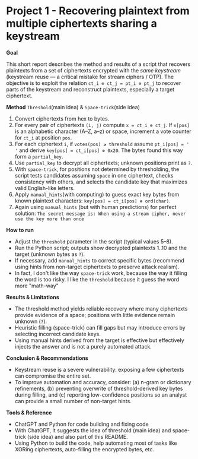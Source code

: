 # Project 1 - Recovering plaintext from multiple ciphertexts sharing a keystream

**Goal**

This short report describes the method and results of a script that recovers plaintexts from a set of ciphertexts encrypted with the *same keystream* (keystream reuse — a critical mistake for stream ciphers / OTP). The objective is to exploit the relation `ct_i ⊕ ct_j = pt_i ⊕ pt_j` to recover parts of the keystream and reconstruct plaintexts, especially a target ciphertext.

**Method** `Threshold`(main idea) & `Space-trick`(side idea)

1. Convert ciphertexts from hex to bytes.
2. For every pair of ciphertexts `(i, j)` compute `x = ct_i ⊕ ct_j`. If `x[pos]` is an alphabetic character (A–Z, a–z) or space, increment a vote counter for `ct_i` at position `pos`.
3. For each ciphertext `i`, if `votes(pos) ≥ threshold` assume `pt_i[pos] = ' '` and derive `key[pos] = ct_i[pos] ⊕ 0x20`. The bytes found this way form a `partial_key`.
4. Use `partial_key` to decrypt all ciphertexts; unknown positions print as `?`.
5. With `space-trick`, for positions not determined by thresholding, the script tests candidates assuming `space` in one ciphertext, checks consistency with others, and selects the candidate key that maximizes valid English-like letters.
6. Apply `manual_hints`(with computing) to guess exact key bytes from known plaintext characters: `key[pos] = ct_i[pos] ⊕ ord(char)`.
7. Again using `manual_hints` (but with human predictions) for perfect solution: `The secret message is: When using a stream cipher, never use the key more than once`

**How to run**

* Adjust the `threshold` parameter in the script (typical values 5–8).
* Run the Python script; outputs show decrypted plaintexts 1..10 and the target (unknown bytes as `?`).
* If necessary, add `manual_hints` to correct specific bytes (recommend using hints from non-target ciphertexts to preserve attack realism).
* In fact, I don't like the way `space-trick` work, because the way it filling the word is too risky. I like the `threshold` because it guess the word more "math-way"

**Results & Limitations**

* The threshold method yields reliable recovery where many ciphertexts provide evidence of a space; positions with little evidence remain unknown (`?`).
* Heuristic filling (space-trick) can fill gaps but may introduce errors by selecting incorrect candidate keys.
* Using manual hints derived from the target is effective but effectively injects the answer and is not a purely automated attack.

**Conclusion & Recommendations**

* Keystream reuse is a severe vulnerability: exposing a few ciphertexts can compromise the entire set.
* To improve automation and accuracy, consider: (a) n-gram or dictionary refinements, (b) preventing overwrite of threshold-derived key bytes during filling, and (c) reporting low-confidence positions so an analyst can provide a small number of non-target hints.

**Tools & Reference**

* ChatGPT and Python for code building and fixing code
* With ChatGPT, It suggests the idea of threshold (main idea) and space-trick (side idea) and also part of this README.
* Using Python to build the code, help automating most of tasks like XORing ciphertexts, auto-filling the encrypted bytes, etc.
